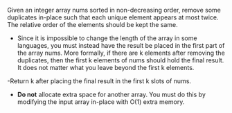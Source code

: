 Given an integer array nums sorted in non-decreasing order, remove some duplicates in-place such that each unique element appears at most twice. The relative order of the elements should be kept the same.

- Since it is impossible to change the length of the array in some languages, you must instead have the result be placed in the first part of the array nums. More formally, if there are k elements after removing the duplicates, then the first k elements of nums should hold the final result. It does not matter what you leave beyond the first k elements.

-Return k after placing the final result in the first k slots of nums.

- **Do not** allocate extra space for another array. You must do this by modifying the input array in-place with O(1) extra memory.